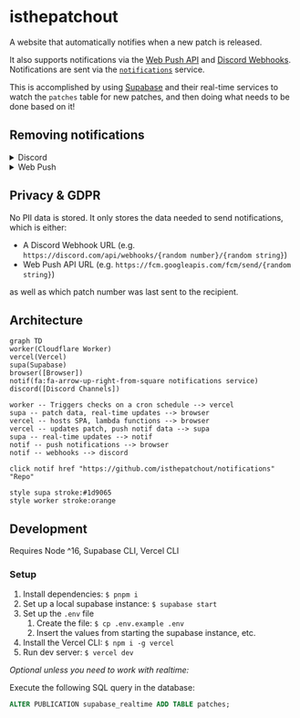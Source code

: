 # isthepatchout

A website that automatically notifies when a new patch is released.

It also supports notifications via the [Web Push API](https://developer.mozilla.org/en-US/docs/Web/API/Push_API) and [Discord Webhooks](https://support.discord.com/hc/en-us/articles/228383668-Intro-to-Webhooks). Notifications are sent via the [`notifications`](https://github.com/isthepatchout/notifications) service.

This is accomplished by using [Supabase](https://supabase.com) and their real-time services to watch the `patches` table for new patches, and then doing what needs to be done based on it!

## Removing notifications

<details>
<summary>Discord</summary>

1. Go to the channel's settings <br/> ![image](https://user-images.githubusercontent.com/472500/185675016-6410de81-32fe-4bb4-95e9-269a39c91620.png)
1. Go to the integrations <br/> ![image](https://user-images.githubusercontent.com/472500/185675105-8226e486-8fdb-48a9-b3bf-3abb2ca1d20b.png)
1. Delete the `isthepatchout` integration <br/> ![image](https://user-images.githubusercontent.com/472500/185675191-92833356-adcd-4287-a17e-c3f040c738e0.png)

</details>

<details>
<summary>Web Push</summary>

Click the button that does it

![image](https://user-images.githubusercontent.com/472500/185674949-e6dc073f-1c75-46de-ab6d-67f136c6f763.png)

or...

Deny the website access to notifications - google it!

</details>

## Privacy & GDPR

No PII data is stored. It only stores the data needed to send notifications, which is either:

- A Discord Webhook URL (e.g. `https://discord.com/api/webhooks/{random number}/{random string}`)
- Web Push API URL (e.g. `https://fcm.googleapis.com/fcm/send/{random string}`)

as well as which patch number was last sent to the recipient.

## Architecture

```mermaid
graph TD
worker(Cloudflare Worker)
vercel(Vercel)
supa(Supabase)
browser([Browser])
notif(fa:fa-arrow-up-right-from-square notifications service)
discord([Discord Channels])

worker -- Triggers checks on a cron schedule --> vercel
supa -- patch data, real-time updates --> browser
vercel -- hosts SPA, lambda functions --> browser
vercel -- updates patch, push notif data --> supa
supa -- real-time updates --> notif
notif -- push notifications --> browser
notif -- webhooks --> discord

click notif href "https://github.com/isthepatchout/notifications" "Repo"

style supa stroke:#1d9065
style worker stroke:orange
```

## Development

Requires Node ^16, Supabase CLI, Vercel CLI

### Setup

1. Install dependencies: `$ pnpm i`
1. Set up a local supabase instance: `$ supabase start`
1. Set up the `.env` file
   1. Create the file: `$ cp .env.example .env`
   1. Insert the values from starting the supabase instance, etc.
1. Install the Vercel CLI: `$ npm i -g vercel`
1. Run dev server: `$ vercel dev`

_Optional unless you need to work with realtime:_

Execute the following SQL query in the database:

```sql
ALTER PUBLICATION supabase_realtime ADD TABLE patches;
```

